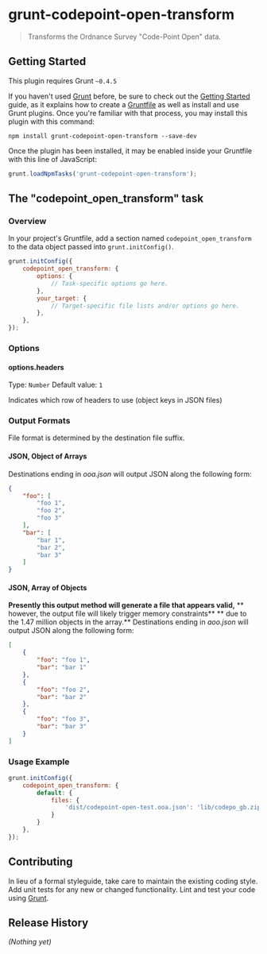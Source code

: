 # grunt-codepoint-open-transform

> Transforms the Ordnance Survey "Code-Point Open" data.

## Getting Started
This plugin requires Grunt `~0.4.5`

If you haven't used [Grunt](http://gruntjs.com/) before, be sure to check out the [Getting Started](http://gruntjs.com/getting-started) guide, as it explains how to create a [Gruntfile](http://gruntjs.com/sample-gruntfile) as well as install and use Grunt plugins. Once you're familiar with that process, you may install this plugin with this command:

```shell
npm install grunt-codepoint-open-transform --save-dev
```

Once the plugin has been installed, it may be enabled inside your Gruntfile with this line of JavaScript:

```js
grunt.loadNpmTasks('grunt-codepoint-open-transform');
```

## The "codepoint_open_transform" task

### Overview
In your project's Gruntfile, add a section named `codepoint_open_transform` to the data object passed into `grunt.initConfig()`.

```js
grunt.initConfig({
    codepoint_open_transform: {
        options: {
            // Task-specific options go here.
        },
        your_target: {
            // Target-specific file lists and/or options go here.
        },
    },
});
```

### Options

#### options.headers
Type: `Number`
Default value: `1`

Indicates which row of headers to use (object keys in JSON files)

### Output Formats
File format is determined by the destination file suffix.

#### JSON, Object of Arrays
Destinations ending in *ooa.json* will output JSON along the following form:
```json
{
    "foo": [
        "foo 1",
        "foo 2",
        "foo 3"
    ],
    "bar": [
        "bar 1",
        "bar 2",
        "bar 3"
    ]
}
```

#### JSON, Array of Objects
**Presently this output method will generate a file that appears valid,**
** however, the output file will likely trigger memory constraints**
** due to the 1.47 million objects in the array.**
Destinations ending in *aoo.json* will output JSON along the following form:
```json
[
    {
        "foo": "foo 1",
        "bar": "bar 1"
    },
    {
        "foo": "foo 2",
        "bar": "bar 2"
    },
    {
        "foo": "foo 3",
        "bar": "bar 3"
    }
]
```

### Usage Example
```js
grunt.initConfig({
    codepoint_open_transform: {
        default: {
            files: {
                'dist/codepoint-open-test.ooa.json': 'lib/codepo_gb.zip'
            }
        }
    },
});
```

## Contributing
In lieu of a formal styleguide, take care to maintain the existing coding style. Add unit tests for any new or changed functionality. Lint and test your code using [Grunt](http://gruntjs.com/).

## Release History
_(Nothing yet)_
